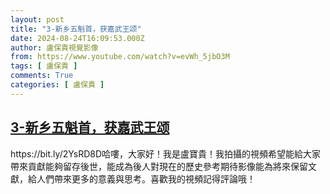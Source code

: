 ```yaml
---
layout: post
title: "3-新乡五魁首，获嘉武王颂"
date: 2024-08-24T16:09:53.000Z
author: 盧保貴視覺影像
from: https://www.youtube.com/watch?v=evWh_5jbO3M
tags: [ 盧保貴 ]
comments: True
categories: [ 盧保貴 ]
---
```

<!--1724515793000-->
[3-新乡五魁首，获嘉武王颂](https://www.youtube.com/watch?v=evWh_5jbO3M)
------

<div>
https://bit.ly/2YsRD8D哈嘍，大家好！我是盧寶貴！我拍攝的視頻希望能給大家帶來貢獻能夠留存後世，能成為後人對現在的歷史參考期待影像能為將來保留文獻，給人們帶來更多的意義與思考。喜歡我的視頻記得評論哦！
</div>

